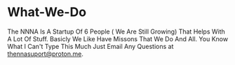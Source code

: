 # What-We-Do
The NNNA Is A Startup Of 6 People ( We Are Still Growing)
That Helps With A Lot Of Stuff.
Basicly We Like Have Missons That We Do And All. You Know What I Can't Type This Much Just Email Any
Questions at thennasuport@proton.me.

